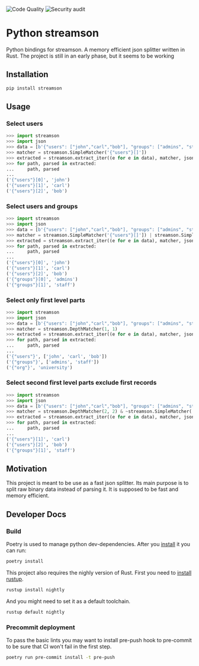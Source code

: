 ![Code Quality](https://github.com/shenek/python-streamson/workflows/Code%20Quality/badge.svg)
![Security audit](https://github.com/shenek/python-streamson/workflows/Security%20audit/badge.svg)

# Python streamson

Python bindings for streamson. A memory efficient json splitter written in Rust.
The project is still in an early phase, but it seems to be working

## Installation
```bash
pip install streamson
```

## Usage
### Select users
```python
>>> import streamson
>>> import json
>>> data = [b'{"users": ["john","carl","bob"], "groups": ["admins", "staff"], "org": "university"}']
>>> matcher = streamson.SimpleMatcher('{"users"}[]'])
>>> extracted = streamson.extract_iter((e for e in data), matcher, json.loads)
>>> for path, parsed in extracted:
...     path, parsed
...
('{"users"}[0]', 'john')
('{"users"}[1]', 'carl')
('{"users"}[2]', 'bob')
```

### Select users and groups
```python
>>> import streamson
>>> import json
>>> data = [b'{"users": ["john","carl","bob"], "groups": ["admins", "staff"], "org": "university"}']
>>> matcher = streamson.SimpleMatcher('{"users"}[]']) | streamson.SimpleMatcher('{"groups"}[]'])
>>> extracted = streamson.extract_iter((e for e in data), matcher, json.loads)
>>> for path, parsed in extracted:
...     path, parsed
...
('{"users"}[0]', 'john')
('{"users"}[1]', 'carl')
('{"users"}[2]', 'bob')
('{"groups"}[0]', 'admins')
('{"groups"}[1]', 'staff')
```

### Select only first level parts
```python
>>> import streamson
>>> import json
>>> data = [b'{"users": ["john","carl","bob"], "groups": ["admins", "staff"], "org": "university"}']
>>> matcher = streamson.DepthMatcher(1, 1)
>>> extracted = streamson.extract_iter((e for e in data), matcher, json.loads)
>>> for path, parsed in extracted:
...     path, parsed
...
('{"users"}', ['john', 'carl', 'bob'])
('{"groups"}', ['admins', 'staff'])
('{"org"}', 'university')
```

### Select second first level parts exclude first records
```python
>>> import streamson
>>> import json
>>> data = [b'{"users": ["john","carl","bob"], "groups": ["admins", "staff"], "org": "university"}']
>>> matcher = streamson.DepthMatcher(2, 2) & ~streamson.SimpleMatcher('{}[0]')
>>> extracted = streamson.extract_iter((e for e in data), matcher, json.loads)
>>> for path, parsed in extracted:
...     path, parsed
...
('{"users"}[1]', 'carl')
('{"users"}[2]', 'bob')
('{"groups"}[1]', 'staff')
```


## Motivation
This project is meant to be use as a fast json splitter.
Its main purpose is to split raw binary data instead of parsing it.
It is supposed to be fast and memory efficient.

## Developer Docs

### Build
Poetry is used to manage python dev-dependencies. After you [install](https://python-poetry.org/docs/#installation) it you can run:
```bash
poetry install
```

This project also requires the nighly version of Rust.
First you need to [install rustup](https://rustup.rs/).
```bash
rustup install nightly
```

And you might need to set it as a default toolchain.
```bash
rustup default nightly
```

### Precommit deployment
To pass the basic lints you may want to install pre-push hook to
pre-commit to be sure that CI won't fail in the first step.
```bash
poetry run pre-commit install -t pre-push
```

